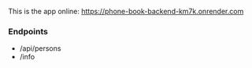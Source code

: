 This is the app online: 
https://phone-book-backend-km7k.onrender.com

### Endpoints
- /api/persons
- /info